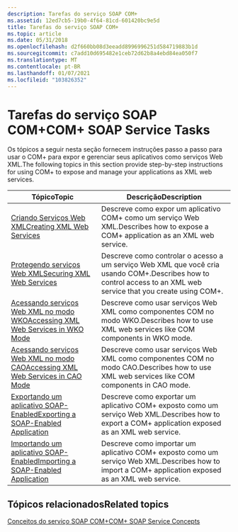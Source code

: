 ```yaml
---
description: Tarefas do serviço SOAP COM+
ms.assetid: 12ed7cb5-19b0-4f64-81cd-601420bc9e5d
title: Tarefas do serviço SOAP COM+
ms.topic: article
ms.date: 05/31/2018
ms.openlocfilehash: d2f660bb08d3eeadd8996996251d584719883b1d
ms.sourcegitcommit: c7add10d695482e1ceb72d62b8a4ebd84ea050f7
ms.translationtype: MT
ms.contentlocale: pt-BR
ms.lasthandoff: 01/07/2021
ms.locfileid: "103826352"
---
```

# <a name="com-soap-service-tasks"></a><span data-ttu-id="57512-103">Tarefas do serviço SOAP COM+</span><span class="sxs-lookup"><span data-stu-id="57512-103">COM+ SOAP Service Tasks</span></span>

<span data-ttu-id="57512-104">Os tópicos a seguir nesta seção fornecem instruções passo a passo para usar o COM+ para expor e gerenciar seus aplicativos como serviços Web XML.</span><span class="sxs-lookup"><span data-stu-id="57512-104">The following topics in this section provide step-by-step instructions for using COM+ to expose and manage your applications as XML web services.</span></span>



| <span data-ttu-id="57512-105">Tópico</span><span class="sxs-lookup"><span data-stu-id="57512-105">Topic</span></span>                                                                                           | <span data-ttu-id="57512-106">Descrição</span><span class="sxs-lookup"><span data-stu-id="57512-106">Description</span></span>                                                                                  |
|-------------------------------------------------------------------------------------------------|----------------------------------------------------------------------------------------------|
| [<span data-ttu-id="57512-107">Criando Serviços Web XML</span><span class="sxs-lookup"><span data-stu-id="57512-107">Creating XML Web Services</span></span>](creating-xml-web-services.md)<br/>                           | <span data-ttu-id="57512-108">Descreve como expor um aplicativo COM+ como um serviço Web XML.</span><span class="sxs-lookup"><span data-stu-id="57512-108">Describes how to expose a COM+ application as an XML web service.</span></span><br/>                 |
| [<span data-ttu-id="57512-109">Protegendo serviços Web XML</span><span class="sxs-lookup"><span data-stu-id="57512-109">Securing XML Web Services</span></span>](securing-xml-web-services.md)<br/>                           | <span data-ttu-id="57512-110">Descreve como controlar o acesso a um serviço Web XML que você cria usando COM+.</span><span class="sxs-lookup"><span data-stu-id="57512-110">Describes how to control access to an XML web service that you create using COM+.</span></span><br/> |
| [<span data-ttu-id="57512-111">Acessando serviços Web XML no modo WKO</span><span class="sxs-lookup"><span data-stu-id="57512-111">Accessing XML Web Services in WKO Mode</span></span>](accessing-xml-web-services-in-wko-mode.md)<br/> | <span data-ttu-id="57512-112">Descreve como usar serviços Web XML como componentes COM no modo WKO.</span><span class="sxs-lookup"><span data-stu-id="57512-112">Describes how to use XML web services like COM components in WKO mode.</span></span><br/>            |
| [<span data-ttu-id="57512-113">Acessando serviços Web XML no modo CAO</span><span class="sxs-lookup"><span data-stu-id="57512-113">Accessing XML Web Services in CAO Mode</span></span>](accessing-xml-web-services-in-cao-mode.md)<br/> | <span data-ttu-id="57512-114">Descreve como usar serviços Web XML como componentes COM no modo CAO.</span><span class="sxs-lookup"><span data-stu-id="57512-114">Describes how to use XML web services like COM components in CAO mode.</span></span><br/>            |
| [<span data-ttu-id="57512-115">Exportando um aplicativo SOAP-Enabled</span><span class="sxs-lookup"><span data-stu-id="57512-115">Exporting a SOAP-Enabled Application</span></span>](exporting-a-soap-enabled-application.md)<br/>     | <span data-ttu-id="57512-116">Descreve como exportar um aplicativo COM+ exposto como um serviço Web XML.</span><span class="sxs-lookup"><span data-stu-id="57512-116">Describes how to export a COM+ application exposed as an XML web service.</span></span><br/>         |
| [<span data-ttu-id="57512-117">Importando um aplicativo SOAP-Enabled</span><span class="sxs-lookup"><span data-stu-id="57512-117">Importing a SOAP-Enabled Application</span></span>](importing-a-soap-enabled-application.md)<br/>     | <span data-ttu-id="57512-118">Descreve como importar um aplicativo COM+ exposto como um serviço Web XML.</span><span class="sxs-lookup"><span data-stu-id="57512-118">Describes how to import a COM+ application exposed as an XML web service.</span></span><br/>         |



 

## <a name="related-topics"></a><span data-ttu-id="57512-119">Tópicos relacionados</span><span class="sxs-lookup"><span data-stu-id="57512-119">Related topics</span></span>

<dl> <dt>

[<span data-ttu-id="57512-120">Conceitos do serviço SOAP COM+</span><span class="sxs-lookup"><span data-stu-id="57512-120">COM+ SOAP Service Concepts</span></span>](com--soap-service-concepts.md)
</dt> </dl>

 

 




